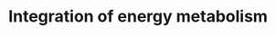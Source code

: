 ---
annotations:
- type: Pathway Ontology
  value: energy metabolic pathway
authors:
- MaintBot
- MartijnVanIersel
- Egonw
- ReactomeTeam
- Anwesha
description: 'Many hormones that affect individual physiological processes including
  the regulation of appetite, absorption, transport, and oxidation of foodstuffs influence
  energy metabolism pathways. While <b>insulin</b> mediates the storage of excess
  nutrients, <b>glucagon</b> is involved in the mobilization of energy resources in
  response to low blood glucose levels, principally by stimulating hepatic glucose
  output. Small doses of glucagon are sufficient to induce significant glucose elevations.
  These hormone-driven regulatory pathways enable the body to sense and respond to
  changed amounts of nutrients in the blood and demands for energy.<br>Glucagon and
  Insulin act through various metabolites and enzymes that target specific steps in
  metabolic pathways for sugar and fatty acids. The processes responsible for the
  long-term control of fat synthesis and short term control of glycolysis by key metabolic
  products and enzymes are annotated in this module as six specific pathways:<br><b>Pathway
  1. Glucagon signalling in metabolic pathways:</b> In response to low blood glucose,
  pancreatic alpha-cells release glucagon. The binding of glucagon to its receptor
  results in increased cAMP synthesis, and Protein Kinase A (PKA) activation.<br><b>Pathway
  2. PKA mediated phosphorylation:</b>PKA phosphorylates key enzymes, e.g., 6-Phosphofructo-2-kinase
  /Fructose-2,6-bisphosphatase (PF2K-Pase) at serine 36, and regulatory proteins,
  e.g., Carbohydrate Response Element Binding Protein (ChREBP) at serine 196 and threonine
  666.<br>In brief, the binding of insulin to its receptor leads to increased protein
  phosphatase activity and to hydrolysis of cAMP by cAMP phosphodiesterase. These
  events counteract the regulatory effects of glucagon.<br><b>Pathway 3: Insulin stimulates
  increased synthesis of Xylulose-5-phosphate (Xy-5-P)</b>. Activation of the insulin
  receptor results indirectly in increased Xy-5-P synthesis from Glyceraldehyde-3-phosphate
  and Fructose-6-phosphate. Xy-5-P, a metabolite of the pentose phosphate pathway,
  stimulates protein phosphatase  PP2A.<br><b>Pathway 4: AMP Kinase (AMPK) mediated
  response to high AMP:ATP ratio:</b> In response to diet with high fat content or
  low energy levels, the cytosolic AMP:ATP ratio is increased. AMP triggers a complicated  cascade
  of events. In this module we have annotated only the phosphorylation of ChREBP by
  AMPK  at serine 568, which inactivates this transcription factor.<br><b>Pathway
  5: Dephosphorylation of key metabolic factors by PP2A: </b>Xy-5-P activated PP2A
  efficiently dephosphorylates phosphorylated PF2K-Pase resulting in the higher output
  of F-2,6-P2 that enhances PFK activity in the glycolytic pathway. PP2A also dephosphorylates
  (and thus activates) cytosolic and nuclear ChREBP.<br><b>Pathway 6: Transcriptional
  activation of metabolic genes by ChREBP:</b> Dephosphorylated ChREBP activates the
  transcription of genes involved in glucose metabolism such as pyruvate kinase, and
  lipogenic genes such as acetyl-CoA carboxylase, fatty acid synthetase, acyl CoA
  synthase and glycerol phosphate acyl transferase.<br> The illustration below summarizes
  this network of events. Black lines are metabolic reactions, red lines are negative
  regulatory events, and green lines are positive regulatory events (figure reused
  with permission from Veech (2003) - Copyright (2003) National Academy of Sciences,
  U.S.A.).  View original pathway at [http://www.reactome.org/PathwayBrowser/#DIAGRAM=163685
  Reactome].'
last-edited: 2021-01-25
organisms:
- Homo sapiens
redirect_from:
- /index.php/Pathway:WP1831
- /instance/WP1831
schema-jsonld:
- '@context': https://schema.org/
  '@id': https://wikipathways.github.io/pathways/WP1831.html
  '@type': Dataset
  creator:
    '@type': Organization
    name: WikiPathways
  description: 'Many hormones that affect individual physiological processes including
    the regulation of appetite, absorption, transport, and oxidation of foodstuffs
    influence energy metabolism pathways. While <b>insulin</b> mediates the storage
    of excess nutrients, <b>glucagon</b> is involved in the mobilization of energy
    resources in response to low blood glucose levels, principally by stimulating
    hepatic glucose output. Small doses of glucagon are sufficient to induce significant
    glucose elevations. These hormone-driven regulatory pathways enable the body to
    sense and respond to changed amounts of nutrients in the blood and demands for
    energy.<br>Glucagon and Insulin act through various metabolites and enzymes that
    target specific steps in metabolic pathways for sugar and fatty acids. The processes
    responsible for the long-term control of fat synthesis and short term control
    of glycolysis by key metabolic products and enzymes are annotated in this module
    as six specific pathways:<br><b>Pathway 1. Glucagon signalling in metabolic pathways:</b>
    In response to low blood glucose, pancreatic alpha-cells release glucagon. The
    binding of glucagon to its receptor results in increased cAMP synthesis, and Protein
    Kinase A (PKA) activation.<br><b>Pathway 2. PKA mediated phosphorylation:</b>PKA
    phosphorylates key enzymes, e.g., 6-Phosphofructo-2-kinase /Fructose-2,6-bisphosphatase
    (PF2K-Pase) at serine 36, and regulatory proteins, e.g., Carbohydrate Response
    Element Binding Protein (ChREBP) at serine 196 and threonine 666.<br>In brief,
    the binding of insulin to its receptor leads to increased protein phosphatase
    activity and to hydrolysis of cAMP by cAMP phosphodiesterase. These events counteract
    the regulatory effects of glucagon.<br><b>Pathway 3: Insulin stimulates increased
    synthesis of Xylulose-5-phosphate (Xy-5-P)</b>. Activation of the insulin receptor
    results indirectly in increased Xy-5-P synthesis from Glyceraldehyde-3-phosphate
    and Fructose-6-phosphate. Xy-5-P, a metabolite of the pentose phosphate pathway,
    stimulates protein phosphatase  PP2A.<br><b>Pathway 4: AMP Kinase (AMPK) mediated
    response to high AMP:ATP ratio:</b> In response to diet with high fat content
    or low energy levels, the cytosolic AMP:ATP ratio is increased. AMP triggers a
    complicated  cascade of events. In this module we have annotated only the phosphorylation
    of ChREBP by AMPK  at serine 568, which inactivates this transcription factor.<br><b>Pathway
    5: Dephosphorylation of key metabolic factors by PP2A: </b>Xy-5-P activated PP2A
    efficiently dephosphorylates phosphorylated PF2K-Pase resulting in the higher
    output of F-2,6-P2 that enhances PFK activity in the glycolytic pathway. PP2A
    also dephosphorylates (and thus activates) cytosolic and nuclear ChREBP.<br><b>Pathway
    6: Transcriptional activation of metabolic genes by ChREBP:</b> Dephosphorylated
    ChREBP activates the transcription of genes involved in glucose metabolism such
    as pyruvate kinase, and lipogenic genes such as acetyl-CoA carboxylase, fatty
    acid synthetase, acyl CoA synthase and glycerol phosphate acyl transferase.<br>
    The illustration below summarizes this network of events. Black lines are metabolic
    reactions, red lines are negative regulatory events, and green lines are positive
    regulatory events (figure reused with permission from Veech (2003) - Copyright
    (2003) National Academy of Sciences, U.S.A.).  View original pathway at [http://www.reactome.org/PathwayBrowser/#DIAGRAM=163685
    Reactome].'
  keywords:
  - 'GLP-1 (7-37) '
  - ADIPOQ trimer
  - 'Ca2+ '
  - 'I(1,4,5)P3 '
  - 'GNG10 '
  - 'CACNA1A '
  - SYT5
  - dimers
  - 'ADCY6 '
  - RAPGEF3
  - Adenylyl cyclase
  - 'GNB3 '
  - 'GNG5 '
  - STK11
  - 'ADIPOR1 '
  - beta cell)
  - ADR, NAd
  - G alpha
  - 'Btn-ACACA '
  - 'ITPR1 '
  - 'GDP '
  - 'AKAP5 '
  - 'PRKAR1B '
  - 'PRKAG2 '
  - 'SLC2A2 '
  - G alpha (s):GTP
  - Type Cav1 (closed)
  - 'GLP1R '
  - AMPK heterotrimer
  - 'IQGAP1 '
  - 'GNAI1 '
  - MLXIPL
  - 'Pentadecanoic acid '
  - p-S568-MLXIPL
  - 'ADCY2 '
  - 'TKT '
  - 'GNGT2 '
  - 'ADCY5 '
  - 'SNAP25 '
  - G-alpha(q)11,14,15,Q:G-beta:G-gamma
  - VAMP2
  - 'PPP2R5D '
  - Mg2+:ADP
  - 'PALM '
  - G-alpha(i,o):GTP:G-beta:G-gamma
  - RAP1A:GTP
  - Protein Kinase A,
  - 'ABCC8 N72S '
  - subunit
  - G-alpha(i,o):GTP
  - ACSL3,4
  - '4xHC-INS(90-110) '
  - p-4S-MARCKS
  - Adenylate cyclase
  - cAMP:PKA:AKAP79:IQGAP1 Complex
  - PPi
  - AGPAT1
  - PKA:AKAP79:IQGAP1
  - ADIPOQ trimer:ADIPOR
  - Muscarinic
  - cAMP
  - 'PPP2CA '
  - heterotrimer:AMP
  - PI(4,5)P2
  - Adenylate Cyclase V
  - IP3 receptor
  - 'p-S33-PFKFB1 '
  - 'RAPGEF4 '
  - PP2A-ABdeltaC
  - Zn2+
  - 'GNG11 '
  - PALM
  - 'STXBP1 '
  - 'GNG2 '
  - 'PRKAA2 '
  - 'GNAI2 '
  - 'GNB4 '
  - 'CACNB2 '
  - Potassium Channel,
  - 'ABCC8 L213R '
  - (Mg2+ cofactor)
  - 'VAMP2 '
  - FFAR1:FFAR1 ligands
  - (candidates)
  - heterotrimer
  - MARCKS
  - gamma Complex
  - cell, open)
  - RAPGEF4
  - 'PPP2R1A '
  - 'PLCB1 '
  - ATP
  - G-protein beta
  - AcCho
  - 'MLXIPL '
  - TALDO1 dimer
  - 'PPP2CB '
  - 'DAG '
  - 'PFKFB1 '
  - RAP1A:GDP
  - G-alpha(i,o):GDP:G
  - 'KCNG2 '
  - Potassium
  - TNDM2)
  - (s):GTP:Adenylate
  - 'ITPR3 '
  - ADP
  - SNARE Complex
  - 'ABCC8 P132L '
  - 4xPalmC-CD36
  - 'ACACB '
  - 'ADCY1 '
  - 'RAPGEF3 '
  - 'ADP '
  - '2xHC-INS(25-54) '
  - 'type V or VI:'
  - ADRA2A,C:ADR,NAd
  - 'p-T172-PRKAA2 '
  - 'GNG12 '
  - AHCYL1:NAD+:ITPR1:I(1,4,5)P3 tetramer
  - 'Guanine nucleotide-binding protein beta subunit '
  - (inactive)
  - phosphoPFKFB1 dimer
  - PLC beta1,2,3
  - Inactive
  - Ca-channel (open)
  - G-alpha(q)11,14,15,Q:GDP:G-beta:G-gamma
  - 'FFAR1 '
  - ADCY5,6,8:G-alpha(s):GTP
  - 'GNAQ '
  - CHRM3
  - 'PRKAR2A '
  - 'PRKAR2B '
  - Activated AMPK
  - Protein Kinase C,
  - 'ADRA2A '
  - 'AMP '
  - 'Mg2+ '
  - RAPGEF3:cAMP complex
  - M3:Acetylcholine
  - GLP-1:GLP-1R:Heterotrimeric G(s):GTP
  - 'AHCYL1 '
  - RAPGEF4:cAMP Complex
  - FASN
  - 'NAd '
  - 'CACNA1D '
  - STXBP1
  - 'ADIPOQ '
  - K+
  - GCG(53-81)
  - 'ADIPOR2 '
  - GA3P
  - (pancreatic beta
  - 'CHRM3 '
  - AMPK
  - 'GNB1 '
  - FFAR1
  - 'MLX '
  - Complex
  - beta1,2,3:G-alpha(q):GTP
  - CYSLTR1,2
  - PFKFB1 dimer
  - ACLY gene
  - 11,14,15,Q:GTP
  - 'ACSL3 '
  - 'GNG8 '
  - 'CACNA2D2(19-1150) '
  - KCNJ11
  - 'PRKAB2 '
  - GLUT1,2
  - 'KCNC2 '
  - 'RAP1A '
  - I(1,4,5)P3
  - 'alpha type: DAG'
  - ADIPOR dimers
  - 'ADCY8 '
  - 'AcCho '
  - PLC
  - 'CYSLTR2 '
  - 'KCNJ11 '
  - 'ITPR2 '
  - SH7P
  - 'GNAS1 '
  - tetramer:ABCC8
  - 'PRKACG '
  - catalytic subunits
  - G-beta:G-gamma
  - complex
  - 'ABCC8 A1185E '
  - 'PLCB3 '
  - ACC
  - DAG
  - Fatty acids
  - 'GNG13 '
  - Insulin
  - 'PRKCA '
  - 'ADCY7 '
  - 'SYT5 '
  - 'ATP '
  - PKA tetramer:4xcAMP
  - Pi
  - 'ADCY9 '
  - 'ABCC8 '
  - or VI
  - G-protein with G(s)
  - open (pancreatic
  - 'ArgN-GCG(98-127) '
  - cyclase
  - 'ABCC8 E382K '
  - 'GNAS2 '
  - PKLR-1
  - GLP-1:GLP-1R:Heterotrimeric G(s):GDP
  - 'GNG4 '
  - AMP
  - 'PRKACA '
  - 'CACNA1C '
  - p-T666-MLXIPL
  - ChREBP:MLX
  - 'GNG7 '
  - ITPR:I(1,4,5)P3
  - GCGR:GCG(53-81)
  - cell)
  - 'CACNA1E '
  - XY5P
  - 'ThDP '
  - ADRA2A,C
  - PRKCA
  - 'OLEA '
  - 'CACNB3 '
  - 'GTP '
  - Receptor
  - G-alpha(s):GTP:G-beta:G-gamma
  - PKA catalytic
  - 'DDCX '
  - CoA-SH
  - voltage-gated
  - 'PRKAR1A '
  - 'GCG(53-81) '
  - 'GNB2 '
  - 'ACLY '
  - MLX
  - 'NAD+ '
  - E4P
  - 'GNA14 '
  - 'PLCB2 '
  - 'KCNB1 '
  - tetramer
  - GTP
  - Acetylcholine
  - STX1A:STXBP1
  - G-beta:G-gamma dimer
  - 'cAMP '
  - p-S196,T666-MLXIPL
  - KCNJ11:ATP
  - GDP
  - closed (pancreatic
  - Voltage-gated
  - PPi(3-)
  - 'ACSL4 '
  - 'ABCC8 R1379C '
  - 'GNB5 '
  - PALM-CoA
  - 'GNG3 '
  - Calcium Channels
  - 'KCNS3 '
  - 'Guanine nucleotide-binding protein gamma subunit '
  - ABCC8 mutants (PNDM,
  - tetramer:ABCC8:Mg2+:ADP tetramer
  - 'RGZ '
  - 'STX1A '
  - ACLY tetramer
  - alpha:GDP
  - Ca-channel (closed)
  - 'ADR '
  - 'SLC2A1 '
  - 'GNA11 '
  - channels (beta
  - Glc
  - homotetramer
  - Type Cav1 (open)
  - R5P
  - cell, closed)
  - SNAP25
  - 'PPP2R1B '
  - 'ADRA2C '
  - beta:G gamma
  - G-alpha(q)
  - Ca2+
  - FFAR1 ligands
  - 'PRKACB '
  - 'GNGT1 '
  - 'Zn2+ '
  - H2O
  - cAMP:PKA regulatory
  - GLP-1R:Heterotrimeric G(s):GDP
  - 'ABCC8 L582V '
  - Core SNARE Complex
  - 6xInsulin:2xZn2+:Ca2+ (docked granule)
  - mature GLP-1
  - 'TALDO1 '
  - 'GNA15 '
  - 'ADCY3 '
  - Fru(6)P
  - 'ADCY4 '
  - TKT dimer
  - INS(57-87)
  license: CC0
  name: Integration of energy metabolism
seo: CreativeWork
title: Integration of energy metabolism
wpid: WP1831
---